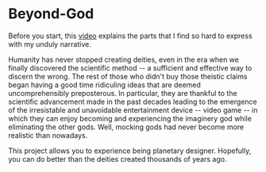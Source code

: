 # Beyond-God
Before you start, this [video](https://www.youtube.com/watch?v=ODetOE6cbbc) explains the parts that I find so hard to express with my unduly narrative.

Humanity has never stopped creating deities, even in the era when we finally discovered the scientific method -- a sufficient and effective way to discern the wrong. The rest of those who didn't buy those theistic claims began having a good time ridiculing ideas that are deemed uncomprehensibly preposterous. In particular, they are thankful to the scientific advancement made in the past decades leading to the emergence of the irresistable and unavoidable entertainment device -- video game -- in which they can enjoy becoming and experiencing the imaginery god while eliminating the other gods. Well, mocking gods had never become more realistic than nowadays. 

This project allows you to experience being planetary designer. Hopefully, you can do better than the deities created thousands of years ago.
